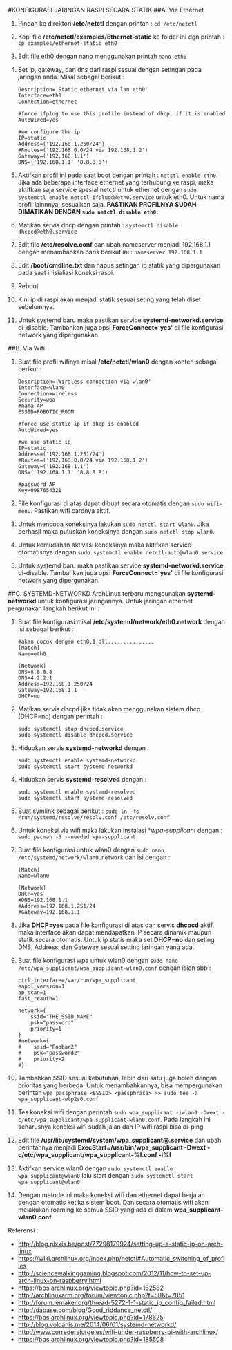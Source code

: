 #KONFIGURASI JARINGAN RASPI SECARA STATIK
##A. Via Ethernet
1.	Pindah ke direktori **/etc/netctl** dengan printah : `cd /etc/netctl`
2.	Kopi file **/etc/netctl/examples/Ethernet-static** ke folder ini dgn printah : 
    `cp examples/ethernet-static eth0`
3.	Edit file eth0 dengan nano menggunakan printah `nano eth0`
4.	Set ip, gateway, dan dns dari raspi sesuai dengan setingan pada jaringan anda. Misal sebagai berikut :
	```
    Description='Static ethernet via lan eth0'
	Interface=eth0
	Connection=ethernet

	#force ifplug to use this profile instead of dhcp, if it is enabled
	AutoWired=yes

	#we configure the ip
	IP=static
	Address=('192.168.1.250/24')
	#Routes=('192.168.0.0/24 via 192.168.1.2')
	Gateway=('192.168.1.1')
	DNS=('192.168.1.1' '8.8.8.8')
	```

5.	Aktifkan profil ini pada saat boot dengan printah : `netctl enable eth0`. Jika ada beberapa interface ethernet yang terhubung ke raspi, maka aktifkan saja service spesial netctl untuk ethernet dengan `sudo systemctl enable netctl-ifplugd@eth0.service` untuk eth0. Untuk nama profil lainnnya, sesuaikan saja. **PASTIKAN PROFILNYA SUDAH DIMATIKAN DENGAN `sudo netctl disable eth0`.**
6.	Matikan servis dhcp dengan printah : `systemctl disable dhcpcd@eth0.service`
7.	Edit file **/etc/resolve.conf** dan ubah nameserver menjadi 192.168.1.1 dengan menambahkan baris berikut ini : `nameserver 192.168.1.1`
8.	Edit **/boot/cmdline.txt** dan hapus setingan ip statik yang dipergunakan pada saat inisialiasi koneksi raspi.
9.	Reboot
10.	Kini ip di raspi akan menjadi statik sesuai seting yang telah diset sebelumnya.
11.	Untuk systemd baru maka pastikan service **systemd-networkd.service** di-disable. Tambahkan juga opsi **ForceConnect='yes'** di file konfigurasi network yang dipergunakan.

##B. Via Wifi
1. Buat file profil wifinya misal **/etc/netctl/wlan0** dengan konten sebagai berikut :
	```
	Description='Wireless connection via wlan0'
	Interface=wlan0
	Connection=wireless
	Security=wpa
	#nama AP
	ESSID=ROBOTIC_ROOM
	
	#force use static ip if dhcp is enabled
	AutoWired=yes
	
	#we use static ip
	IP=static
	Address=('192.168.1.251/24')
	#Routes=('192.168.0.0/24 via 192.168.1.2')
	Gateway=('192.168.1.1')
	DNS=('192.168.1.1' '8.8.8.8')
	
	#password AP
	Key=0987654321
	```

2. File konfigurasi di atas dapat dibuat secara otomatis dengan `sudo wifi-menu`. Pastikan wifi cardnya aktif.
3. Untuk mencoba koneksinya lakukan `sudo netctl start wlan0`. Jika berhasil maka putuskan koneksinya dengan `sudo netctl stop wlan0`.
3. Untuk kemudahan aktivasi koneksinya maka aktifkan service otomatisnya dengan `sudo systemctl enable netctl-auto@wlan0.service`
4. Untuk systemd baru maka pastikan service **systemd-networkd.service** di-disable. Tambahkan juga opsi **ForceConnect='yes'** di file konfigurasi network yang dipergunakan.

##C. SYSTEMD-NETWORKD
ArchLinux terbaru menggunakan **systemd-networkd** untuk konfigurasi jaringannya. Untuk jaringan ethernet pergunakan langkah berikut ini :

1. Buat file konfigurasi misal **/etc/systemd/network/eth0.network** dengan isi sebagai berikut :
	
	```
	#akan cocok dengan eth0,1,dll...............
	[Match]
	Name=eth0
	
	[Network]
	DNS=8.8.8.8
	DNS=4.2.2.1
	Address=192.168.1.250/24
	Gateway=192.168.1.1
	DHCP=no
	```
	
2. Matikan servis dhcpd jika tidak akan menggunakan sistem dhcp (DHCP=no) dengan perintah :
	```
	sudo systemctl stop dhcpcd.service
	sudo systemctl disable dhcpcd.service
	```

3. Hidupkan servis **systemd-networkd** dengan :
	```
	sudo systemctl enable systemd-networkd
	sudo systemctl start systemd-networkd
	```
	
4. Hidupkan servis **systemd-resolved** dengan :
	```
	sudo systemctl enable systemd-resolved
	sudo systemctl start systemd-resolved
	```
	
5. Buat symlink sebagai berikut : `sudo ln -fs /run/systemd/resolve/resolv.conf /etc/resolv.conf`
6. Untuk koneksi via wifi maka lakukan instalasi **wpa-supplicant* dengan : `sudo pacman -S --needed wpa-supplicant`
7. Buat file konfigurasi untuk wlan0 dengan `sudo nano /etc/systemd/network/wlan0.network` dan isi dengan :
	```
	[Match]
	Name=wlan0
	
	[Network]
	DHCP=yes
	#DNS=192.168.1.1
	#Address=192.168.1.251/24
	#Gateway=192.168.1.1
	```
	
8. Jika **DHCP=yes** pada file konfigurasi di atas dan servis **dhcpcd** aktif, maka interface akan dapat mendapatkan IP secara dinamik maupun statik secara otomatis. Untuk ip statis maka set **DHCP=no** dan seting DNS, Address, dan Gateway sesuai setting jaringan yang ada.
9. Buat file konfigurasi wpa untuk wlan0 dengan `sudo nano /etc/wpa_supplicant/wpa_supplicant-wlan0.conf` dengan isian sbb :
	```
	ctrl_interface=/var/run/wpa_supplicant
	eapol_version=1
	ap_scan=1
	fast_reauth=1
	
	network={
	    ssid="THE_SSID_NAME"
	    psk="password"
	    priority=1
	}
	#network={
	#    ssid="Foobar2"
	#    psk="password2"
	#    priority=2
	#}
	```
	
10. Tambahkan SSID sesuai kebutuhan, lebih dari satu juga boleh dengan prioritas yang berbeda. Untuk menambahkannya, bisa mempergunakan perintah `wpa_passphrase <ESSID> <passphrase> >> sudo tee -a wpa_supplicant-wlp2s0.conf`
11. Tes koneksi wifi dengan perintah `sudo wpa_supplicant -iwlan0 -Dwext -c/etc/wpa_supplicant/wpa_supplicant-wlan0.conf`. Pada langkah ini seharusnya koneksi wifi sudah jalan dan IP wifi raspi bisa di-ping.
12. Edit file **/usr/lib/systemd/system/wpa_supplicant@.service** dan ubah perintahnya menjadi **ExecStart=/usr/bin/wpa_supplicant -Dwext -c/etc/wpa_supplicant/wpa_supplicant-%I.conf -i%I**
13. Aktifkan service wlan0 dengan `sudo systemctl enable wpa_supplicant@wlan0` lalu start dengan `sudo systemctl start wpa_supplicant@wlan0`
14. Dengan metode ini maka koneksi wifi dan ethernet dapat berjalan dengan otomatis ketika sistem boot. Dan secara otomatis wifi akan melakukan roaming ke semua SSID yang ada di dalam **wpa_supplicant-wlan0.conf**

Referensi :
 - http://blog.pixxis.be/post/77298179924/setting-up-a-static-ip-on-arch-linux
 - https://wiki.archlinux.org/index.php/netctl#Automatic_switching_of_profiles
 - http://sciencewalkinggaming.blogspot.com/2012/11/how-to-set-up-arch-linux-on-raspberry.html
 - https://bbs.archlinux.org/viewtopic.php?id=162582
 - http://archlinuxarm.org/forum/viewtopic.php?f=58&t=7851
 - http://forum.lemaker.org/thread-5272-1-1-static_ip_config_failed.html
 - http://dabase.com/blog/Good_riddance_netctl/
 - https://bbs.archlinux.org/viewtopic.php?id=178625
 - http://blog.volcanis.me/2014/06/01/systemd-networkd/
 - http://www.correderajorge.es/wifi-under-raspberry-pi-with-archlinux/
 - https://bbs.archlinux.org/viewtopic.php?id=185508
